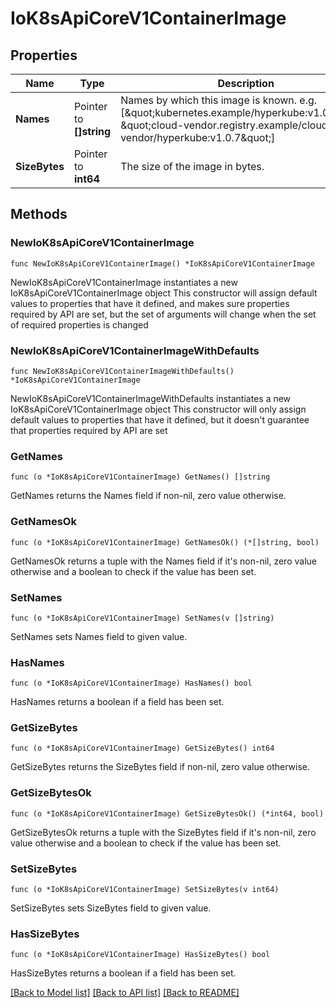 # IoK8sApiCoreV1ContainerImage

## Properties

Name | Type | Description | Notes
------------ | ------------- | ------------- | -------------
**Names** | Pointer to **[]string** | Names by which this image is known. e.g. [\&quot;kubernetes.example/hyperkube:v1.0.7\&quot;, \&quot;cloud-vendor.registry.example/cloud-vendor/hyperkube:v1.0.7\&quot;] | [optional] 
**SizeBytes** | Pointer to **int64** | The size of the image in bytes. | [optional] 

## Methods

### NewIoK8sApiCoreV1ContainerImage

`func NewIoK8sApiCoreV1ContainerImage() *IoK8sApiCoreV1ContainerImage`

NewIoK8sApiCoreV1ContainerImage instantiates a new IoK8sApiCoreV1ContainerImage object
This constructor will assign default values to properties that have it defined,
and makes sure properties required by API are set, but the set of arguments
will change when the set of required properties is changed

### NewIoK8sApiCoreV1ContainerImageWithDefaults

`func NewIoK8sApiCoreV1ContainerImageWithDefaults() *IoK8sApiCoreV1ContainerImage`

NewIoK8sApiCoreV1ContainerImageWithDefaults instantiates a new IoK8sApiCoreV1ContainerImage object
This constructor will only assign default values to properties that have it defined,
but it doesn't guarantee that properties required by API are set

### GetNames

`func (o *IoK8sApiCoreV1ContainerImage) GetNames() []string`

GetNames returns the Names field if non-nil, zero value otherwise.

### GetNamesOk

`func (o *IoK8sApiCoreV1ContainerImage) GetNamesOk() (*[]string, bool)`

GetNamesOk returns a tuple with the Names field if it's non-nil, zero value otherwise
and a boolean to check if the value has been set.

### SetNames

`func (o *IoK8sApiCoreV1ContainerImage) SetNames(v []string)`

SetNames sets Names field to given value.

### HasNames

`func (o *IoK8sApiCoreV1ContainerImage) HasNames() bool`

HasNames returns a boolean if a field has been set.

### GetSizeBytes

`func (o *IoK8sApiCoreV1ContainerImage) GetSizeBytes() int64`

GetSizeBytes returns the SizeBytes field if non-nil, zero value otherwise.

### GetSizeBytesOk

`func (o *IoK8sApiCoreV1ContainerImage) GetSizeBytesOk() (*int64, bool)`

GetSizeBytesOk returns a tuple with the SizeBytes field if it's non-nil, zero value otherwise
and a boolean to check if the value has been set.

### SetSizeBytes

`func (o *IoK8sApiCoreV1ContainerImage) SetSizeBytes(v int64)`

SetSizeBytes sets SizeBytes field to given value.

### HasSizeBytes

`func (o *IoK8sApiCoreV1ContainerImage) HasSizeBytes() bool`

HasSizeBytes returns a boolean if a field has been set.


[[Back to Model list]](../README.md#documentation-for-models) [[Back to API list]](../README.md#documentation-for-api-endpoints) [[Back to README]](../README.md)


